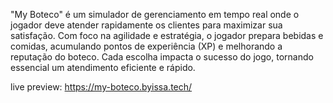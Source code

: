"My Boteco" é um simulador de gerenciamento em tempo real onde o jogador deve atender rapidamente os clientes para maximizar sua satisfação. Com foco na agilidade e estratégia, o jogador prepara bebidas e comidas, acumulando pontos de experiência (XP) e melhorando a reputação do boteco. Cada escolha impacta o sucesso do jogo, tornando essencial um atendimento eficiente e rápido.

live preview: https://my-boteco.byissa.tech/
